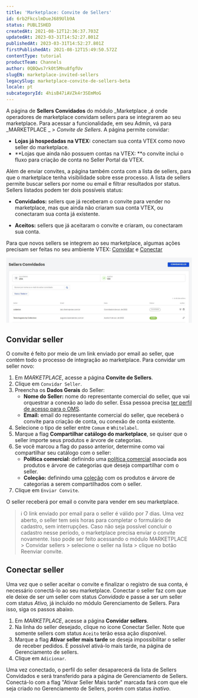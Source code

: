 ```yaml
---
title: 'Marketplace: Convite de Sellers'
id: 6rb2FkcslmDueJ689Ulb9A
status: PUBLISHED
createdAt: 2021-08-12T12:36:37.703Z
updatedAt: 2023-03-31T14:52:27.801Z
publishedAt: 2023-03-31T14:52:27.801Z
firstPublishedAt: 2021-08-12T15:49:50.572Z
contentType: tutorial
productTeam: Channels
author: 0QBQws7rk0t5Mnu8fgfUv
slugEN: marketplace-invited-sellers
legacySlug: marketplace-convite-de-sellers-beta
locale: pt
subcategoryId: 4hisB47iAVZk4r3SEmMoG
---
```


A página de **Sellers Convidados** do módulo _Marketplace _é onde operadores de marketplace convidam sellers para se integrarem ao seu marketplace. Para acessar a funcionalidade, em seu Admin, vá para _MARKETPLACE _ > _Convite de Sellers_. A página permite convidar:

- **Lojas já hospedadas na VTEX:** conectam sua conta VTEX como novo seller do marketplace.
- **Lojas que ainda não possuem contas na VTEX: **o convite inclui o fluxo para criação de conta no Seller Portal da VTEX.

Além de enviar convites, a página também conta com a lista de sellers, para que o marketplace tenha visibilidade sobre esse processo. A lista de sellers permite buscar sellers por nome ou email e filtrar resultados por status. Sellers listados podem ter dois possíveis status:

- **Convidados:** sellers que já receberam o convite para vender no marketplace, mas que ainda não criaram sua conta VTEX, ou conectaram sua conta já existente.

- **Aceitos:** sellers que já aceitaram o convite e criaram, ou conectaram sua conta.

Para que novos sellers se integrem ao seu marketplace, algumas ações precisam ser feitas no seu ambiente VTEX: [Convidar](#convidar-seller) e [Conectar](#conectar-seller)

![sellers convidados](https://raw.githubusercontent.com/vtexdocs/help-center-content/refs/heads/main/docs/pt/tutorials/Sellers/seller-portal/marketplace-convite-de-sellers_1.JPG)

## Convidar seller

O convite é feito por meio de um link enviado por email ao seller, que contém todo o processo de integração ao marketplace. Para convidar um seller novo:

1. Em _MARKETPLACE_, acesse a página **Convite de Sellers**.
3. Clique em `Convidar Seller`.    
4. Preencha os **Dados Gerais** do Seller:
    - **Nome do Seller:** nome do representante comercial do seller, que vai orquestrar a conexão ao lado do seller. Essa pessoa precisa [ter perfil de acesso para o OMS](https://help.vtex.com/pt/tutorial/roles--7HKK5Uau2H6wxE1rH5oRbc#oms-full-access).
    - **Email:** email do representante comercial do seller, que receberá o convite para criação de conta, ou conexão de conta existente.      
5. Selecione o tipo de seller entre `Comum` e `Whitelabel`.  
6. Marque a flag **Compartilhar catálogo do marketplace**, se quiser que o seller importe seus produtos e árvore de categorias.   
7. Se você marcou a flag do passo anterior, determine como vai compartilhar seu catálogo com o seller:
    - **Política comercial:** definindo uma [política comercial](https://help.vtex.com/pt/tutorial/como-funciona-uma-politica-comercial--6Xef8PZiFm40kg2STrMkMV) associada aos produtos e árvore de categorias que deseja compartilhar com o seller.
    - **Coleção:** definindo uma [coleção](https://help.vtex.com/pt/tutorial/tipos-de-colecao--5tKnhh8tMGIrVL7Fqirq7n) com os produtos e árvore de categorias a serem compartilhados com o seller.
8. Clique em `Enviar Convite`.   

O seller receberá por email o convite para vender em seu marketplace. 

> ℹ️ O link enviado por email para o seller é válido por 7 dias. Uma vez aberto, o seller tem seis horas para completar o formulário de cadastro, sem interrupções. Caso não seja possível concluir o cadastro nesse período, o marketplace precisa enviar o convite novamente. Isso pode ser feito acessando o módulo MARKETPLACE > Convidar sellers > selecione o seller na lista > clique no botão  <i class="fas fa-paper-plane"></i> Reenviar convite.

## Conectar seller

Uma vez que o seller aceitar o convite e finalizar o registro de sua conta, é necessário conectá-lo ao seu marketplace. Conectar o seller faz com que ele deixe de ser um seller com status _Convidado_ e passe a ser um seller com status _Ativo,_ já incluído no módulo Gerenciamento de Sellers. Para isso, siga os passos abaixo.

 1. Em _MARKETPLACE_, acesse a página **Convidar sellers**.  
 2. Na linha do seller desejado, clique no ícone <i class="fas fa-link"></i> Conectar Seller. 
 Note que somente sellers com status `Aceito` terão essa ação disponível.       
 3. Marque a flag **Ativar seller mais tarde** se deseja impossibilitar o seller de receber pedidos. É possível ativá-lo mais tarde, na página de Gerenciamento de sellers.  
 4. Clique em `Adicionar`.  

Uma vez conectado, o perfil do seller desaparecerá da lista de Sellers Convidados e será transferido para a página de Gerenciamento de Sellers. Conectá-lo com a flag "Ativar Seller Mais tarde" marcada fará com que ele seja criado no Gerenciamento de Sellers, porém com status _inativo_.

